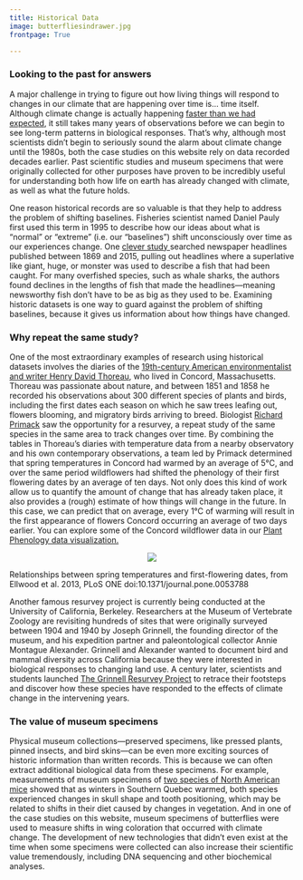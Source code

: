 ```yaml
---
title: Historical Data
image: butterfliesindrawer.jpg
frontpage: True

---
```


<h3 class="major">Looking to the past for answers</h3>
<p>A major challenge in trying to figure out how living things will respond to changes in our climate that are happening over time is... time itself. Although climate change is actually happening <a href="https://www.nature.com/articles/d41586-018-07586-5" target="_blank">faster than we had expected</a>, it still takes many years of observations before we can begin to see long-term patterns in biological responses. That’s why, although most scientists didn’t begin to seriously sound the alarm about climate change until the 1980s, both the case studies on this website rely on data recorded decades earlier. Past scientific studies and museum specimens that were originally collected for other purposes have proven to be incredibly useful for understanding both how life on earth has already changed with climate, as well as what the future holds.</p>

<p>One reason historical records are so valuable is that they help to address the problem of shifting baselines. Fisheries scientist named Daniel Pauly first used this term in 1995 to describe how our ideas about what is “normal” or “extreme” (i.e. our “baselines”) shift unconsciously over time as our experiences change. One <a href="https://peerj.com/articles/6395/" target="_blank">clever study </a>searched newspaper headlines published between 1869 and 2015, pulling out headlines where a superlative like giant, huge, or monster was used to describe a fish that had been caught. For many overfished species, such as whale sharks, the authors found declines in the lengths of fish that made the headlines—meaning newsworthy fish don’t have to be as big as they used to be. Examining historic datasets is one way to guard against the problem of shifting baselines, because it gives us information about how things have changed.</p>


<h3 class="major">Why repeat the same study?</h3>

<p>One of the most extraordinary examples of research using historical datasets involves the diaries of the <a href="https://www.elsevier.com/connect/tracking-climate-change-with-the-help-of-henry-david-thoreau" target="_blank">19th-century American environmentalist and writer Henry David Thoreau</a>, who lived in Concord, Massachusetts. Thoreau was passionate about nature, and between 1851 and 1858 he recorded his observations about 300 different species of plants and birds, including the first dates each season on which he saw trees leafing out, flowers blooming, and migratory birds arriving to breed. Biologist <a href="https://www.rprimacklab.com/" target="blank">Richard Primack</a> saw the opportunity for a resurvey, a repeat study of the same species in the same area to track changes over time. By combining the tables in Thoreau’s diaries with temperature data from a nearby observatory and his own contemporary observations, a team led by Primack determined that spring temperatures in Concord had warmed by an average of 5°C, and over the same period wildflowers had shifted the phenology of their first flowering dates by an average of ten days. Not only does this kind of work allow us to quantify the amount of change that has already taken place, it also provides a (rough) estimate of how things will change in the future. In this case, we can predict that on average, every 1°C of warming will result in the first appearance of flowers Concord occurring an average of two days earlier. You can explore some of the Concord wildflower data in our <a href="https://huckley.shinyapps.io/PlantPhenology/" target="_blank">Plant Phenology data visualization.</a> <p>

<p align="center">
<img src="https://www.elsevier.com/__data/assets/image/0020/32366/Figure-1.png"/>
  <figcaption>Relationships between spring temperatures and first-flowering dates, from Ellwood et al. 2013, PLoS ONE doi:10.1371/journal.pone.0053788 </figcaption>
</p>

<p> Another famous resurvey project is currently being conducted at the University of California, Berkeley. Researchers at the Museum of Vertebrate Zoology are revisiting hundreds of sites that were originally surveyed between 1904 and 1940 by Joseph Grinnell, the founding director of the museum, and his expedition partner and paleontological collector Annie Montague Alexander. Grinnell and Alexander wanted to document bird and mammal diversity across California because they were interested in biological responses to changing land use. A century later, scientists and students launched <a href="http://mvz.berkeley.edu/Grinnell/" target="_blank">The Grinnell Resurvey Project</a> to retrace their footsteps and discover how these species have responded to the effects of climate change in the intervening years.</p>


<h3 class="major">The value of museum specimens</h3>

<p>Physical museum collections—preserved specimens, like pressed plants, pinned insects, and bird skins—can be even more exciting sources of historic information than written records. This is because we can often extract additional biological data from these specimens. For example, measurements of museum specimens of <a href="https://link.springer.com/article/10.1007%2Fs10682-017-9917-0" target="_blank">two species of North American mice</a> showed that as winters in Southern Quebec warmed, both species experienced changes in skull shape and tooth positioning, which may be related to shifts in their diet caused by changes in vegetation. And in one of the case studies on this website, museum specimens of butterflies were used to measure shifts in wing coloration that occurred with climate change. The development of new technologies that didn’t even exist at the time when some specimens were collected can also increase their scientific value tremendously, including DNA sequencing and other biochemical analyses.</p>
